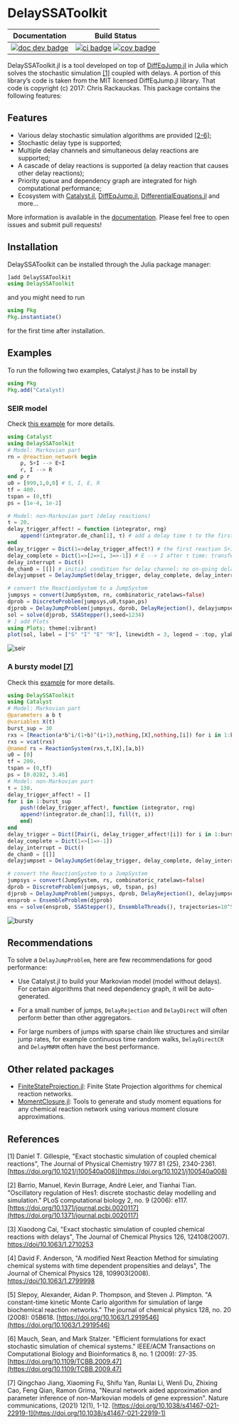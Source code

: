 # DelaySSAToolkit

| **Documentation** | **Build Status** |
|:-----------------:|:----------------:|
| [![doc dev badge]][doc dev link] | [![ci badge]][ci link] [![cov badge]][cov link] |

[doc dev badge]: https://img.shields.io/badge/docs-dev-blue.svg
[doc dev link]: https://palmtree2013.github.io/DelaySSAToolkit.jl/dev/

[ci badge]: https://github.com/palmtree2013/DelaySSAToolkit.jl/actions/workflows/CI.yml/badge.svg?branch=main
[ci link]: https://github.com/palmtree2013/DelaySSAToolkit.jl/actions/workflows/CI.yml?query=branch%3Amain

[cov badge]: https://codecov.io/gh/palmtree2013/DelaySSAToolkit.jl/branch/main/graph/badge.svg
[cov link]: https://codecov.io/gh/palmtree2013/DelaySSAToolkit.jl

<!-- [![Coverage](https://codecov.io/gh/palmtree2013/DelaySSAToolkit.jl/branch/main/graph/badge.svg)](https://codecov.io/gh/palmtree2013/DelaySSAToolkit.jl) -->

DelaySSAToolkit.jl is a tool developed on top of [DiffEqJump.jl](https://github.com/SciML/DiffEqJump.jl) in Julia which solves the stochastic simulation [[1]](#1) coupled with delays. A portion of this library’s code is taken from the MIT licensed DiffEqJump.jl library. 
That code is copyright (c) 2017: Chris Rackauckas. This package contains the following features:

## Features
- Various delay stochastic simulation algorithms are provided [[2-6]](#2);
- Stochastic delay type is supported;
- Multiple delay channels and simultaneous delay reactions are supported;
- A cascade of delay reactions is supported (a delay reaction that causes other delay reactions);
- Priority queue and dependency graph are integrated for high computational performance;
- Ecosystem with [Catalyst.jl](https://github.com/SciML/Catalyst.jl), [DiffEqJump.jl](https://github.com/SciML/DiffEqJump.jl), [DifferentialEquations.jl](https://github.com/JuliaDiffEq/DifferentialEquations.jl) and more...

More information is available in the [documentation](https://palmtree2013.github.io/DelaySSAToolkit.jl/dev/). Please feel free to open issues and submit pull requests!

## Installation
DelaySSAToolkit can be installed through the Julia package manager:
```julia 
]add DelaySSAToolkit
using DelaySSAToolkit
```
and you might need to run
```julia
using Pkg
Pkg.instantiate()
```
for the first time after installation.


## Examples
To run the following two examples, Catalyst.jl has to be install by 
```julia
using Pkg
Pkg.add("Catalyst)
```
### SEIR model
Check [this example](https://palmtree2013.github.io/DelaySSAToolkit.jl/dev/tutorials/tutorials/) for more details.
```julia
using Catalyst
using DelaySSAToolkit
# Model: Markovian part
rn = @reaction_network begin
    ρ, S+I --> E+I
    r, I --> R
end ρ r
u0 = [999,1,0,0] # S, I, E, R
tf = 400.
tspan = (0,tf)
ps = [1e-4, 1e-2]

# Model: non-Markovian part (delay reactions)
τ = 20.
delay_trigger_affect! = function (integrator, rng)
    append!(integrator.de_chan[1], τ) # add a delay time τ to the first delay channel
end
delay_trigger = Dict(1=>delay_trigger_affect!) # the first reaction S+I -> E+I will trigger a delay reaction: E --> I after τ time.  
delay_complete = Dict(1=>[2=>1, 3=>-1]) # E --> I after τ time: transfer from E (minus 1) to I (plus 1) after the completed delay reaction
delay_interrupt = Dict() 
de_chan0 = [[]] # initial condition for delay channel: no on-going delay reactions
delayjumpset = DelayJumpSet(delay_trigger, delay_complete, delay_interrupt)

# convert the ReactionSystem to a JumpSystem
jumpsys = convert(JumpSystem, rn, combinatoric_ratelaws=false)
dprob = DiscreteProblem(jumpsys,u0,tspan,ps)
djprob = DelayJumpProblem(jumpsys, dprob, DelayRejection(), delayjumpset, de_chan0, save_positions=(true,true))
sol = solve(djprob, SSAStepper(),seed=1234)
# ] add Plots
using Plots; theme(:vibrant)
plot(sol, label = ["S" "I" "E" "R"], linewidth = 3, legend = :top, ylabel = "# of individuals", xlabel = "Time", fmt=:png)
```
![seir](docs/src/assets/seir.png)

### A bursty model [[7]](#7)
Check this [example](https://palmtree2013.github.io/DelaySSAToolkit.jl/dev/tutorials/bursty/) for more details.
```julia
using DelaySSAToolkit
using Catalyst
# Model: Markovian part
@parameters a b t
@variables X(t)
burst_sup = 30
rxs = [Reaction(a*b^i/(1+b)^(i+1),nothing,[X],nothing,[i]) for i in 1:burst_sup]
rxs = vcat(rxs)
@named rs = ReactionSystem(rxs,t,[X],[a,b])
u0 = [0]
tf = 200.
tspan = (0,tf)
ps = [0.0282, 3.46]
# Model: non-Markovian part
τ = 130.
delay_trigger_affect! = []
for i in 1:burst_sup
    push!(delay_trigger_affect!, function (integrator, rng)
    append!(integrator.de_chan[1], fill(τ, i))
    end)
end
delay_trigger = Dict([Pair(i, delay_trigger_affect![i]) for i in 1:burst_sup])
delay_complete = Dict(1=>[1=>-1])
delay_interrupt = Dict()
de_chan0 = [[]]
delayjumpset = DelayJumpSet(delay_trigger, delay_complete, delay_interrupt)

# convert the ReactionSystem to a JumpSystem
jumpsys = convert(JumpSystem, rs, combinatoric_ratelaws=false)
dprob = DiscreteProblem(jumpsys, u0, tspan, ps)
djprob = DelayJumpProblem(jumpsys, dprob, DelayRejection(), delayjumpset, de_chan0, save_positions=(false,false))
ensprob = EnsembleProblem(djprob)
ens = solve(ensprob, SSAStepper(), EnsembleThreads(), trajectories=10^5)
```
![bursty](docs/src/assets/bursty.svg)


## Recommendations
To solve a `DelayJumpProblem`, here are few recommendations for good performance:

- Use Catalyst.jl to build your Markovian model (model without delays). For certain algorithms that need dependency graph, it will be auto-generated. 

- For a small number of jumps, `DelayRejection` and `DelayDirect` will often perform better than other aggregators.

- For large numbers of jumps with sparse chain like structures and similar jump rates, for example continuous time random walks, `DelayDirectCR` and `DelayMNRM` often have the best performance.

## Other related packages
- [FiniteStateProjection.jl](https://github.com/kaandocal/FiniteStateProjection.jl): Finite State Projection algorithms for chemical reaction networks.
- [MomentClosure.jl](https://github.com/augustinas1/MomentClosure.jl): Tools to generate and study moment equations for any chemical reaction network using various moment closure approximations.

## References
<a id="1">[1]</a> Daniel T. Gillespie, "Exact stochastic simulation of coupled chemical reactions", The Journal of Physical Chemistry 1977 81 (25), 2340-2361.
[https://doi.org/10.1021/j100540a008](https://doi.org/10.1021/j100540a008)

<a id="2">[2]</a> Barrio, Manuel, Kevin Burrage, André Leier, and Tianhai Tian. "Oscillatory regulation of Hes1: discrete stochastic delay modelling and simulation." PLoS computational biology 2, no. 9 (2006): e117. [https://doi.org/10.1371/journal.pcbi.0020117](https://doi.org/10.1371/journal.pcbi.0020117)

<a id="3">[3]</a> Xiaodong Cai, "Exact stochastic simulation of coupled chemical reactions with delays", The Journal of Chemical Physics 126, 124108(2007).
[https://doi/10.1063/1.2710253](https://aip.scitation.org/doi/10.1063/1.2710253)

<a id="4">[4]</a> David F. Anderson, "A modified Next Reaction Method for simulating chemical systems with time dependent propensities and delays", The Journal of Chemical Physics 128, 109903(2008).
[https://doi/10.1063/1.2799998](https://aip.scitation.org/doi/10.1063/1.2799998)

<a id="5">[5]</a> Slepoy, Alexander, Aidan P. Thompson, and Steven J. Plimpton. "A constant-time kinetic Monte Carlo algorithm for simulation of large biochemical reaction networks." The journal of chemical physics 128, no. 20 (2008): 05B618. [https://doi.org/10.1063/1.2919546](https://doi.org/10.1063/1.2919546)

<a id="6">[6]</a> Mauch, Sean, and Mark Stalzer. "Efficient formulations for exact stochastic simulation of chemical systems." IEEE/ACM Transactions on Computational Biology and Bioinformatics 8, no. 1 (2009): 27-35. [https://doi.org/10.1109/TCBB.2009.47](https://doi.org/10.1109/TCBB.2009.47)

<a id="7">[7]</a> Qingchao Jiang, Xiaoming Fu, Shifu Yan, Runlai Li, Wenli Du, Zhixing Cao, Feng Qian, Ramon Grima, "Neural network aided approximation and parameter inference of non-Markovian models of gene expression". Nature communications, (2021) 12(1), 1-12. [https://doi.org/10.1038/s41467-021-22919-1](https://doi.org/10.1038/s41467-021-22919-1)
